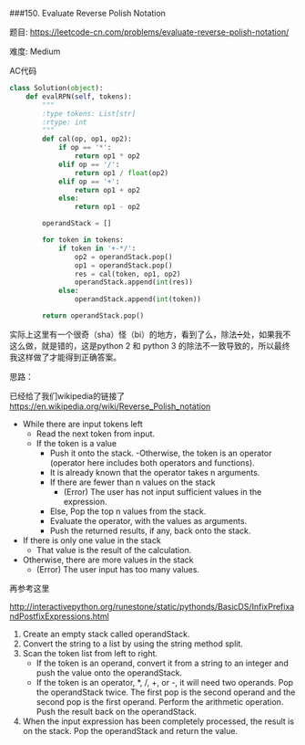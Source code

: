 ###150. Evaluate Reverse Polish Notation



题目:
<https://leetcode-cn.com/problems/evaluate-reverse-polish-notation/>


难度:
Medium



AC代码

```py
class Solution(object):
    def evalRPN(self, tokens):
        """
        :type tokens: List[str]
        :rtype: int
        """
        def cal(op, op1, op2):
            if op == '*':
                return op1 * op2
            elif op == '/':
                return op1 / float(op2)
            elif op == '+':
                return op1 + op2 
            else:
                return op1 - op2

        operandStack = []

        for token in tokens:
            if token in '+-*/':
                op2 = operandStack.pop()
                op1 = operandStack.pop()
                res = cal(token, op1, op2)
                operandStack.append(int(res))
            else:
                operandStack.append(int(token)) 

        return operandStack.pop()
```


实际上这里有一个很奇（sha）怪（bi）的地方，看到了么，除法➗处，如果我不这么做，就是错的，这是python 2 和 python 3 的除法不一致导致的，所以最终我这样做了才能得到正确答案。

思路：

已经给了我们wikipedia的链接了<https://en.wikipedia.org/wiki/Reverse_Polish_notation>

- While there are input tokens left
	- Read the next token from input.
	- If the token is a value
		- Push it onto the stack.
	-Otherwise, the token is an operator (operator here includes both operators and functions).
		- It is already known that the operator takes n arguments.
		- If there are fewer than n values on the stack
			- (Error) The user has not input sufficient values in the expression.
		- Else, Pop the top n values from the stack.
		- Evaluate the operator, with the values as arguments.
		- Push the returned results, if any, back onto the stack.
- If there is only one value in the stack
	- That value is the result of the calculation.
- Otherwise, there are more values in the stack
	- (Error) The user input has too many values.



再参考这里

<http://interactivepython.org/runestone/static/pythonds/BasicDS/InfixPrefixandPostfixExpressions.html>


1. Create an empty stack called operandStack.
2. Convert the string to a list by using the string method split.
3. Scan the token list from left to right.
	- If the token is an operand, convert it from a string to an integer and push the value onto the operandStack.
	- If the token is an operator, *, /, +, or -, it will need two operands. Pop the operandStack twice. The first pop is the second operand and the second pop is the first operand. Perform the arithmetic operation. Push the result back on the operandStack.
4. When the input expression has been completely processed, the result is on the stack. Pop the operandStack and return the value.

